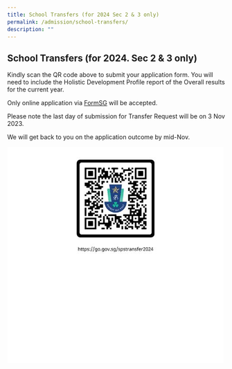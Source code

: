 ```yaml
---
title: School Transfers (for 2024 Sec 2 & 3 only)
permalink: /admission/school-transfers/
description: ""
---
```

## School Transfers (for 2024. Sec 2 & 3 only)



Kindly scan the QR code above to submit your application form. You will need to include the Holistic Development Profile report of the Overall results for the current year.

  

Only online application via [FormSG](https://go.gov.sg/spstransfer2024) will be accepted.

Please note the last day of submission for Transfer Request will be on 3 Nov 2023.

We will get back to you on the application outcome by mid-Nov.


![](/images/Spstransfer/spstransfer2024v4.jpg)